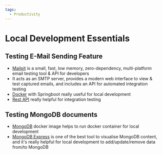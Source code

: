 ```yaml
---
tags:
  - Productivity
---
```


# Local Development Essentials

## Testing E-Mail Sending Feature

- [Mailpit](https://mailpit.axllent.org/) is a small, fast, low memory, zero-dependency, multi-platform email testing
  tool & API for developers
- It acts as an SMTP server, provides a modern web interface to view & test captured emails, and includes an API for
  automated integration testing
- [Docker](https://mailpit.axllent.org/docs/install/docker/) with Springboot really useful for local development
- [Rest API](https://mailpit.axllent.org/docs/api-v1/view.html#get-/api/v1/info) really helpful for integration testing

## Testing MongoDB documents

- [MongoDB](https://www.mongodb.com/resources/products/compatibilities/docker) docker image helps to run docker
  container for local development
- [MongoDB Express](https://github.com/mongo-express/mongo-express.git) is one of the best tool to visualise MongoDB
  content, and it's really helpful for local development to add/update/remove data from/to MongoDB
